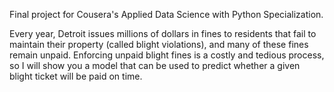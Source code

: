 Final project for Cousera's Applied Data Science with Python Specialization. 

Every year, Detroit issues millions of dollars in fines to residents that fail to maintain their property (called blight violations), and many of these fines remain unpaid. Enforcing unpaid blight fines is a costly and tedious process, so I will show you a model that can be used to predict whether a given blight ticket will be paid on time.
